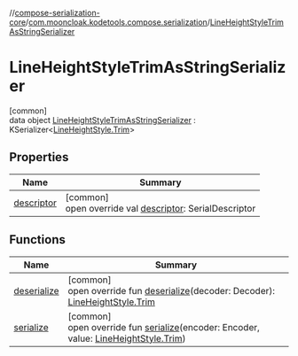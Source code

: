 //[compose-serialization-core](../../../index.md)/[com.mooncloak.kodetools.compose.serialization](../index.md)/[LineHeightStyleTrimAsStringSerializer](index.md)

# LineHeightStyleTrimAsStringSerializer

[common]\
data object [LineHeightStyleTrimAsStringSerializer](index.md) : KSerializer&lt;[LineHeightStyle.Trim](https://developer.android.com/reference/kotlin/androidx/compose/ui/text/style/LineHeightStyle.Trim.html)&gt;

## Properties

| Name | Summary |
|---|---|
| [descriptor](descriptor.md) | [common]<br>open override val [descriptor](descriptor.md): SerialDescriptor |

## Functions

| Name | Summary |
|---|---|
| [deserialize](deserialize.md) | [common]<br>open override fun [deserialize](deserialize.md)(decoder: Decoder): [LineHeightStyle.Trim](https://developer.android.com/reference/kotlin/androidx/compose/ui/text/style/LineHeightStyle.Trim.html) |
| [serialize](serialize.md) | [common]<br>open override fun [serialize](serialize.md)(encoder: Encoder, value: [LineHeightStyle.Trim](https://developer.android.com/reference/kotlin/androidx/compose/ui/text/style/LineHeightStyle.Trim.html)) |
